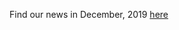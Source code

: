 Find our news in December, 2019 [here](https://drive.google.com/open?id=12csXDBXPPOiq7aGQYLXQEMUSA-uIm6Ad)

